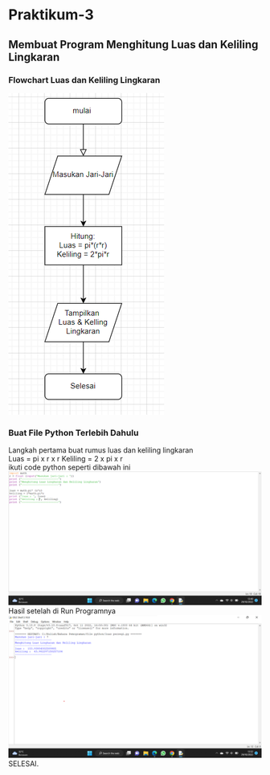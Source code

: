 # Praktikum-3
## Membuat Program Menghitung Luas dan Keliling Lingkaran
### Flowchart Luas dan Keliling Lingkaran
![Flowchart](screenshot/flowchart.png)<br>
### Buat File Python Terlebih Dahulu
Langkah pertama buat rumus luas dan keliling lingkaran<br>
Luas = pi x r x r
Keliling = 2 x pi x r<br>
ikuti code python seperti dibawah ini<br>
![luas dan keliling lingkaran](screenshot/coding.png)<br>
Hasil setelah di Run Programnya<br>
![Output Python](screenshot/output.png)<br>
SELESAI.


